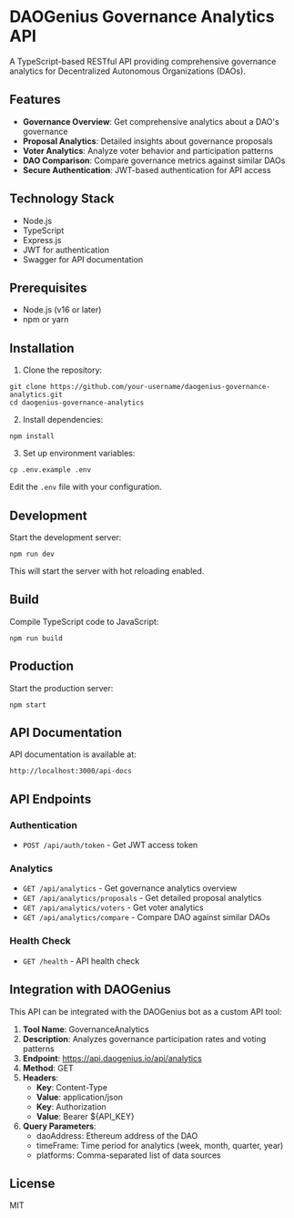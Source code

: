 # DAOGenius Governance Analytics API

A TypeScript-based RESTful API providing comprehensive governance analytics for Decentralized Autonomous Organizations (DAOs).

## Features

- **Governance Overview**: Get comprehensive analytics about a DAO's governance
- **Proposal Analytics**: Detailed insights about governance proposals
- **Voter Analytics**: Analyze voter behavior and participation patterns
- **DAO Comparison**: Compare governance metrics against similar DAOs
- **Secure Authentication**: JWT-based authentication for API access

## Technology Stack

- Node.js
- TypeScript
- Express.js
- JWT for authentication
- Swagger for API documentation

## Prerequisites

- Node.js (v16 or later)
- npm or yarn

## Installation

1. Clone the repository:
```
git clone https://github.com/your-username/daogenius-governance-analytics.git
cd daogenius-governance-analytics
```

2. Install dependencies:
```
npm install
```

3. Set up environment variables:
```
cp .env.example .env
```
Edit the `.env` file with your configuration.

## Development

Start the development server:
```
npm run dev
```

This will start the server with hot reloading enabled.

## Build

Compile TypeScript code to JavaScript:
```
npm run build
```

## Production

Start the production server:
```
npm start
```

## API Documentation

API documentation is available at:
```
http://localhost:3000/api-docs
```

## API Endpoints

### Authentication
- `POST /api/auth/token` - Get JWT access token

### Analytics
- `GET /api/analytics` - Get governance analytics overview
- `GET /api/analytics/proposals` - Get detailed proposal analytics
- `GET /api/analytics/voters` - Get voter analytics
- `GET /api/analytics/compare` - Compare DAO against similar DAOs

### Health Check
- `GET /health` - API health check

## Integration with DAOGenius

This API can be integrated with the DAOGenius bot as a custom API tool:

1. **Tool Name**: GovernanceAnalytics
2. **Description**: Analyzes governance participation rates and voting patterns
3. **Endpoint**: https://api.daogenius.io/api/analytics
4. **Method**: GET
5. **Headers**:
   - **Key**: Content-Type
   - **Value**: application/json
   - **Key**: Authorization
   - **Value**: Bearer ${API_KEY}
6. **Query Parameters**:
   - daoAddress: Ethereum address of the DAO
   - timeFrame: Time period for analytics (week, month, quarter, year)
   - platforms: Comma-separated list of data sources

## License

MIT 